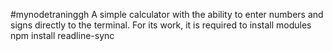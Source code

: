 #mynodetraninggh
A simple calculator with the ability to enter numbers and signs directly to the terminal.
For its work, it is required to install modules
npm install readline-sync
